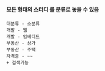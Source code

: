 #### 모든 형태의 스터디 를 분류로 놓을 수 있음
    대분류 - 소분류
    개발 - 웹
    개발 - 임베디드
    부동산 - 상가
    부동산 - 주택
    자격증 - ~~
    + 검색기능

